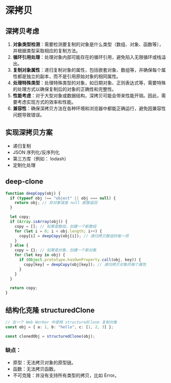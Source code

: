# 深拷贝

## 深拷贝考虑

1. **对象类型检测**：需要检测要复制的对象是什么类型（数组、对象、函数等），并根据类型采取相应的复制方法。
2. **循环引用处理**：处理对象内部可能存在的循环引用，避免陷入无限循环或栈溢出。
3. **复制对象属性**：递归复制对象的属性，包括嵌套对象、数组等，并确保每个属性都是独立的副本，而不是引用原始对象的相同属性。
4. **处理特殊类型**：处理特殊类型的对象，如日期对象、正则表达式等，需要特殊的处理方式以确保复制后的对象的正确性和完整性。
5. **性能考虑**：对于大型对象或数据结构，深拷贝可能会带来性能开销。因此，需要考虑实现方式的效率和性能。
6. **兼容性**：确保深拷贝方法在各种环境和浏览器中都能正确运行，避免因兼容性问题导致错误。

## 实现深拷贝方案

- 递归复制
- JSON 序列化/反序列化
- 第三方库（例如： lodash）
- 定制化处理

## deep-clone

```ts
function deepCopy(obj) {
  if (typeof obj !== "object" || obj === null) {
    return obj; // 非对象或者 null 直接返回
  }

  let copy;
  if (Array.isArray(obj)) {
    copy = []; // 如果是数组，创建一个新数组
    for (let i = 0; i < obj.length; i++) {
      copy[i] = deepCopy(obj[i]); // 递归拷贝数组的每一项
    }
  } else {
    copy = {}; // 如果是对象，创建一个新对象
    for (let key in obj) {
      if (Object.prototype.hasOwnProperty.call(obj, key)) {
        copy[key] = deepCopy(obj[key]); // 递归拷贝对象的每个属性
      }
    }
  }

  return copy;
}
```

## 结构化克隆 structuredClone

```ts
// 在一个 Web Worker 中使用 structuredClone 复制对象
const obj = { a: 1, b: "hello", c: [1, 2, 3] };

const clonedObj = structuredClone(obj);
```

### 缺点：

- 原型：无法拷贝对象的原型链。
- 函数：无法拷贝函数。
- 不可克隆：并没有支持所有类型的拷贝，比如 Error。
